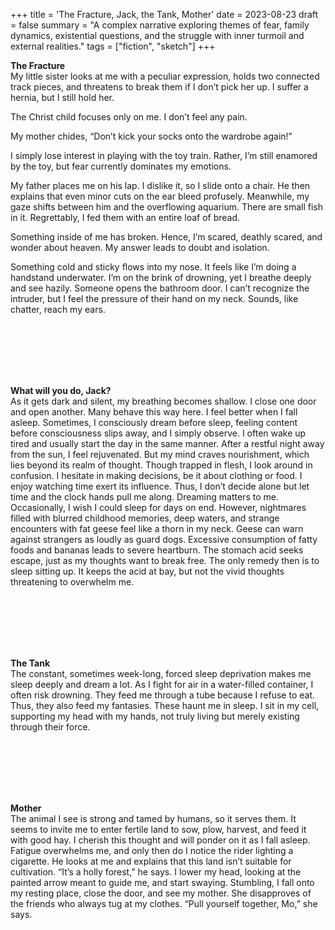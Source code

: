 +++
title = 'The Fracture, Jack, the Tank, Mother'
date = 2023-08-23
draft = false
summary = "A complex narrative exploring themes of fear, family dynamics, existential questions, and the struggle with inner turmoil and external realities."
tags = ["fiction", "sketch"]
+++

**The Fracture**  
My little sister looks at me with a peculiar expression, holds two connected track pieces, and threatens to break them if I don’t pick her up. I suffer a hernia, but I still hold her. 

The Christ child focuses only on me. I don’t feel any pain.

My mother chides, “Don’t kick your socks onto the wardrobe again!”

I simply lose interest in playing with the toy train. Rather, I’m still enamored by the toy, but fear currently dominates my emotions.

My father places me on his lap. I dislike it, so I slide onto a chair. He then explains that even minor cuts on the ear bleed profusely. Meanwhile, my gaze shifts between him and the overflowing aquarium. There are small fish in it. Regrettably, I fed them with an entire loaf of bread.

Something inside of me has broken. Hence, I’m scared, deathly scared, and wonder about heaven. My answer leads to doubt and isolation.

Something cold and sticky flows into my nose. It feels like I’m doing a handstand underwater. I’m on the brink of drowning, yet I breathe deeply and see hazily. Someone opens the bathroom door. I can’t recognize the intruder, but I feel the pressure of their hand on my neck. Sounds, like chatter, reach my ears.

</br></br>  
</br></br> 

**What will you do, Jack?**  
As it gets dark and silent, my breathing becomes shallow. I close one door and open another. Many behave this way here. I feel better when I fall asleep. Sometimes, I consciously dream before sleep, feeling content before consciousness slips away, and I simply observe. I often wake up tired and usually start the day in the same manner. After a restful night away from the sun, I feel rejuvenated. But my mind craves nourishment, which lies beyond its realm of thought. Though trapped in flesh, I look around in confusion. I hesitate in making decisions, be it about clothing or food. I enjoy watching time exert its influence. Thus, I don’t decide alone but let time and the clock hands pull me along. Dreaming matters to me. Occasionally, I wish I could sleep for days on end. However, nightmares filled with blurred childhood memories, deep waters, and strange encounters with fat geese feel like a thorn in my neck. Geese can warn against strangers as loudly as guard dogs. Excessive consumption of fatty foods and bananas leads to severe heartburn. The stomach acid seeks escape, just as my thoughts want to break free. The only remedy then is to sleep sitting up. It keeps the acid at bay, but not the vivid thoughts threatening to overwhelm me.

</br></br>  
</br></br> 

**The Tank**  
The constant, sometimes week-long, forced sleep deprivation makes me sleep deeply and dream a lot. As I fight for air in a water-filled container, I often risk drowning. They feed me through a tube because I refuse to eat.
Thus, they also feed my fantasies. These haunt me in sleep. I sit in my cell, supporting my head with my hands, not truly living but merely existing through their force.

</br></br>  
</br></br> 

**Mother**  
The animal I see is strong and tamed by humans, so it serves them. It seems to invite me to enter fertile land to sow, plow, harvest, and feed it with good hay. I cherish this thought and will ponder on it as I fall asleep. Fatigue overwhelms me, and only then do I notice the rider lighting a cigarette. He looks at me and explains that this land isn’t suitable for cultivation. “It’s a holly forest,” he says. I lower my head, looking at the painted arrow meant to guide me, and start swaying. Stumbling, I fall onto my resting place, close the door, and see my mother. She disapproves of the friends who always tug at my clothes. “Pull yourself together, Mo,” she says.